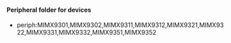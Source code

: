 #### Peripheral folder for devices
* periph:MIMX9301,MIMX9302,MIMX9311,MIMX9312,MIMX9321,MIMX9322,MIMX9331,MIMX9332,MIMX9351,MIMX9352
